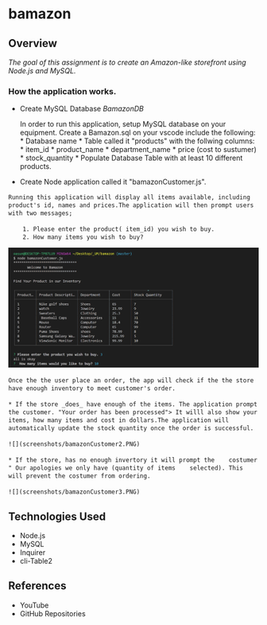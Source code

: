 # bamazon


## Overview
 
*The goal of this assignment is to create an Amazon-like storefront using Node.js and MySQL.*

### How the application works.

 *  Create MySQL Database *BamazonDB*
    
    In order to run this application, setup MySQL database on your equipment. Create a Bamazon.sql on your vscode include the following:
        * Database name
        * Table called it "products" with the follwing columns:
            * item_id
            * product_name
            * department_name
            * price (cost to sustumer)
            * stock_quantity
        * Populate Database Table with at least 10 different 
           products.

 *   Create Node application called it "bamazonCustomer.js".

    Running this application will display all items available, including product's id, names and prices.The application will then prompt users with two messages;
    
        1. Please enter the product( item_id) you wish to buy.
        2. How many items you wish to buy?

  ![](screenshots/bamazonCustomer.PNG)      
                 
    Once the the user place an order, the app will check if the the store have enough inventory to meet customer's order.

    * If the store _does_ have enough of the items. The application prompt the customer. "Your order has been processed"> It willl also show your items, how many items and cost in dollars.The application will automatically update the stock quantity once the order is successful.

    ![](screenshots/bamazonCustomer2.PNG)

    * If the store, has no enough invertory it will prompt the    costumer " Our apologies we only have (quantity of items    selected). This will prevent the costumer from ordering.

    ![](screenshots/bamazonCustomer3.PNG)






## Technologies Used

* Node.js
* MySQL
* Inquirer
* cli-Table2

## References
 * YouTube 
 * GitHub Repositories